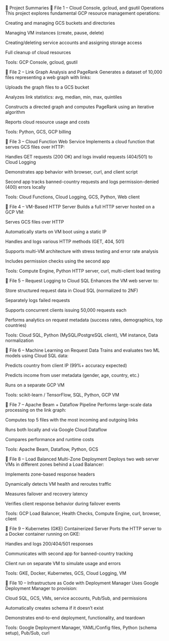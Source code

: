 📁 Project Summaries
📄 File 1 – Cloud Console, gcloud, and gsutil Operations
This project explores fundamental GCP resource management operations:

Creating and managing GCS buckets and directories

Managing VM instances (create, pause, delete)

Creating/deleting service accounts and assigning storage access

Full cleanup of cloud resources

Tools: GCP Console, gcloud, gsutil

📄 File 2 – Link Graph Analysis and PageRank
Generates a dataset of 10,000 files representing a web graph with links:

Uploads the graph files to a GCS bucket

Analyzes link statistics: avg, median, min, max, quintiles

Constructs a directed graph and computes PageRank using an iterative algorithm

Reports cloud resource usage and costs

Tools: Python, GCS, GCP billing

📄 File 3 – Cloud Function Web Service
Implements a cloud function that serves GCS files over HTTP:

Handles GET requests (200 OK) and logs invalid requests (404/501) to Cloud Logging

Demonstrates app behavior with browser, curl, and client script

Second app tracks banned-country requests and logs permission-denied (400) errors locally

Tools: Cloud Functions, Cloud Logging, GCS, Python, Web client

📄 File 4 – VM-Based HTTP Server
Builds a full HTTP server hosted on a GCP VM:

Serves GCS files over HTTP

Automatically starts on VM boot using a static IP

Handles and logs various HTTP methods (GET, 404, 501)

Supports multi-VM architecture with stress testing and error rate analysis

Includes permission checks using the second app

Tools: Compute Engine, Python HTTP server, curl, multi-client load testing

📄 File 5 – Request Logging to Cloud SQL
Enhances the VM web server to:

Store structured request data in Cloud SQL (normalized to 2NF)

Separately logs failed requests

Supports concurrent clients issuing 50,000 requests each

Performs analytics on request metadata (success rates, demographics, top countries)

Tools: Cloud SQL, Python (MySQL/PostgreSQL client), VM instance, Data normalization

📄 File 6 – Machine Learning on Request Data
Trains and evaluates two ML models using Cloud SQL data:

Predicts country from client IP (99%+ accuracy expected)

Predicts income from user metadata (gender, age, country, etc.)

Runs on a separate GCP VM

Tools: scikit-learn / TensorFlow, SQL, Python, GCP VM

📄 File 7 – Apache Beam + Dataflow Pipeline
Performs large-scale data processing on the link graph:

Computes top 5 files with the most incoming and outgoing links

Runs both locally and via Google Cloud Dataflow

Compares performance and runtime costs

Tools: Apache Beam, Dataflow, Python, GCS

📄 File 8 – Load Balanced Multi-Zone Deployment
Deploys two web server VMs in different zones behind a Load Balancer:

Implements zone-based response headers

Dynamically detects VM health and reroutes traffic

Measures failover and recovery latency

Verifies client response behavior during failover events

Tools: GCP Load Balancer, Health Checks, Compute Engine, curl, browser, client

📄 File 9 – Kubernetes (GKE) Containerized Server
Ports the HTTP server to a Docker container running on GKE:

Handles and logs 200/404/501 responses

Communicates with second app for banned-country tracking

Client run on separate VM to simulate usage and errors

Tools: GKE, Docker, Kubernetes, GCS, Cloud Logging, VM

📄 File 10 – Infrastructure as Code with Deployment Manager
Uses Google Deployment Manager to provision:

Cloud SQL, GCS, VMs, service accounts, Pub/Sub, and permissions

Automatically creates schema if it doesn’t exist

Demonstrates end-to-end deployment, functionality, and teardown

Tools: Google Deployment Manager, YAML/Config files, Python (schema setup), Pub/Sub, curl
